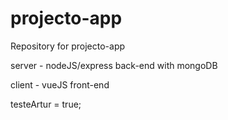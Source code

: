 # projecto-app
Repository for projecto-app

server - nodeJS/express back-end with mongoDB

client - vueJS front-end

testeArtur = true;
